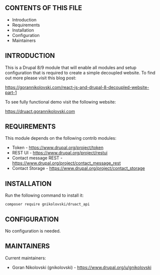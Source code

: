 CONTENTS OF THIS FILE
---------------------

 * Introduction
 * Requirements
 * Installation
 * Configuration
 * Maintainers


INTRODUCTION
------------

This is a Drupal 8/9 module that will enable all modules and setup configuration
that is required to create a simple decoupled website. To find out more please
visit this blog post:

https://gorannikolovski.com/react-js-and-drupal-8-decoupled-website-part-1

To see fully functional demo visit the following website:

https://druact.gorannikolovski.com


REQUIREMENTS
------------

This module depends on the following contrib modules:

  * Token - https://www.drupal.org/project/token
  * REST UI - https://www.drupal.org/project/restui
  * Contact message REST - https://www.drupal.org/project/contact_message_rest
  * Contact Storage - https://www.drupal.org/project/contact_storage


INSTALLATION
------------

Run the following command to install it:

```
composer require gnikolovski/druact_api
```


CONFIGURATION
-------------

No configuration is needed.


MAINTAINERS
-----------

Current maintainers:
 * Goran Nikolovski (gnikolovski) - https://www.drupal.org/u/gnikolovski
